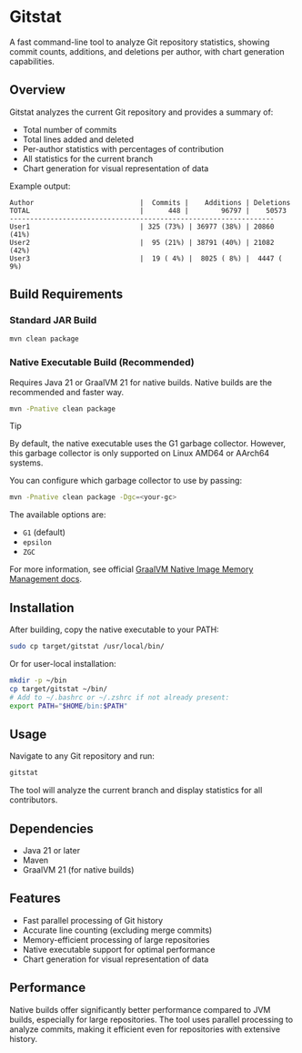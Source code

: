 # Gitstat

A fast command-line tool to analyze Git repository statistics, showing commit counts, additions, and deletions per author, with chart generation capabilities.

## Overview

Gitstat analyzes the current Git repository and provides a summary of:
- Total number of commits
- Total lines added and deleted
- Per-author statistics with percentages of contribution
- All statistics for the current branch
- Chart generation for visual representation of data

Example output:

```
Author                          |  Commits |    Additions | Deletions
TOTAL                           |      448 |        96797 |    50573
-----------------------------------------------------------------
User1                           | 325 (73%) | 36977 (38%) | 20860 (41%)
User2                           |  95 (21%) | 38791 (40%) | 21082 (42%)
User3                           |  19 ( 4%) |  8025 ( 8%) |  4447 ( 9%)
```

## Build Requirements

### Standard JAR Build
```bash
mvn clean package
```

### Native Executable Build (Recommended)
Requires Java 21 or GraalVM 21 for native builds. Native builds are the recommended and faster way.
```bash
mvn -Pnative clean package
```

> [!TIP]
> By default, the native executable uses the G1 garbage collector.
> However, this garbage collector is only supported on Linux AMD64 or AArch64 systems.
>
> You can configure which garbage collector to use by passing:
> ```bash
> mvn -Pnative clean package -Dgc=<your-gc>
> ```
> The available options are:
> - `G1` (default)
> - `epsilon`
> - `ZGC`
>
> For more information, see official [GraalVM Native Image Memory Management docs](https://www.graalvm.org/latest/reference-manual/native-image/optimizations-and-performance/MemoryManagement/).

## Installation

After building, copy the native executable to your PATH:
```bash
sudo cp target/gitstat /usr/local/bin/
```

Or for user-local installation:
```bash
mkdir -p ~/bin
cp target/gitstat ~/bin/
# Add to ~/.bashrc or ~/.zshrc if not already present:
export PATH="$HOME/bin:$PATH"
```

## Usage

Navigate to any Git repository and run:
```bash
gitstat
```

The tool will analyze the current branch and display statistics for all contributors.

## Dependencies
- Java 21 or later
- Maven
- GraalVM 21 (for native builds)

## Features
- Fast parallel processing of Git history
- Accurate line counting (excluding merge commits)
- Memory-efficient processing of large repositories
- Native executable support for optimal performance
- Chart generation for visual representation of data

## Performance
Native builds offer significantly better performance compared to JVM builds, especially for large repositories. The tool uses parallel processing to analyze commits, making it efficient even for repositories with extensive history.

